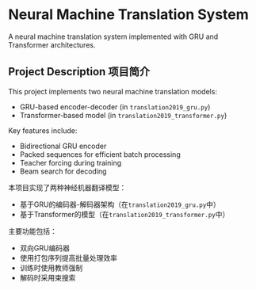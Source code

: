 # Neural Machine Translation System

A neural machine translation system implemented with GRU and Transformer architectures.

## Project Description 项目简介

This project implements two neural machine translation models:
- GRU-based encoder-decoder (in `translation2019_gru.py`)
- Transformer-based model (in `translation2019_transformer.py`)

Key features include:
- Bidirectional GRU encoder
- Packed sequences for efficient batch processing
- Teacher forcing during training
- Beam search for decoding

本项目实现了两种神经机器翻译模型：
- 基于GRU的编码器-解码器架构（在`translation2019_gru.py`中）
- 基于Transformer的模型（在`translation2019_transformer.py`中）

主要功能包括：
- 双向GRU编码器
- 使用打包序列提高批量处理效率
- 训练时使用教师强制
- 解码时采用束搜索

